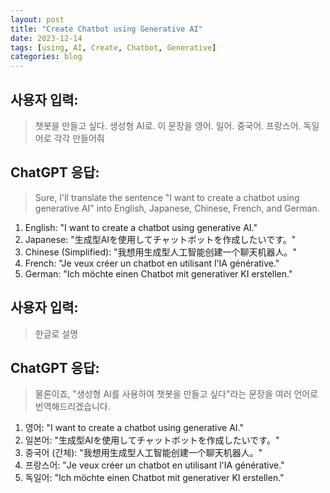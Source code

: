 ```yaml
---
layout: post
title: "Create Chatbot using Generative AI"
date: 2023-12-14
tags: [using, AI, Create, Chatbot, Generative]
categories: blog
---
```


## 사용자 입력:
> 챗봇을 만들고 싶다. 생성형 AI로. 이 문장을 영어. 일어. 중국어. 프랑스어. 독일어로 각각 만들어줘

## ChatGPT 응답:
> Sure, I'll translate the sentence "I want to create a chatbot using generative AI" into English, Japanese, Chinese, French, and German.

1. English: "I want to create a chatbot using generative AI."
2. Japanese: "生成型AIを使用してチャットボットを作成したいです。"
3. Chinese (Simplified): "我想用生成型人工智能创建一个聊天机器人。"
4. French: "Je veux créer un chatbot en utilisant l'IA générative."
5. German: "Ich möchte einen Chatbot mit generativer KI erstellen."

## 사용자 입력:
> 한글로 설명

## ChatGPT 응답:
> 물론이죠, "생성형 AI를 사용하여 챗봇을 만들고 싶다"라는 문장을 여러 언어로 번역해드리겠습니다.

1. 영어: "I want to create a chatbot using generative AI."
2. 일본어: "生成型AIを使用してチャットボットを作成したいです。"
3. 중국어 (간체): "我想用生成型人工智能创建一个聊天机器人。"
4. 프랑스어: "Je veux créer un chatbot en utilisant l'IA générative."
5. 독일어: "Ich möchte einen Chatbot mit generativer KI erstellen."

